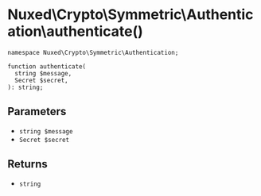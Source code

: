 # Nuxed\\Crypto\\Symmetric\\Authentication\\authenticate()




``` Hack
namespace Nuxed\Crypto\Symmetric\Authentication;

function authenticate(
  string $message,
  Secret $secret,
): string;
```




## Parameters




+ ` string $message `
+ ` Secret $secret `




## Returns




* ` string `